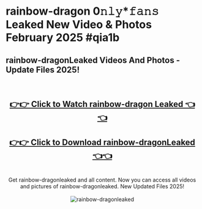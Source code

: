 # rainbow-dragon 0𝚗𝚕𝚢*𝚏𝚊𝚗𝚜 Leaked New Video & Photos February 2025 #qia1b

<h2>rainbow-dragonLeaked Videos And Photos - Update Files 2025!</h2>
<br>
<div align="center">
<h2><a href="https://mediaupload.pro?title=rainbow-dragon&ref=11F" rel="nofollow">👉👉 Click to Watch rainbow-dragon Leaked 👈👈</a></h2>
<h2><a href="https://mediaupload.pro?title=rainbow-dragon&ref=11F" rel="nofollow">👉👉 Click to Download rainbow-dragonLeaked 👈👈</a></h2>
<br>
Get rainbow-dragonleaked and all content. Now you can access all videos and pictures of rainbow-dragonleaked. New Updated Files 2025!
<br>
<br>
<a href="https://mediaupload.pro?title=rainbow-dragon&ref=11F" rel="nofollow" data-target="animated-image.originalLink"><img src="https://i.ibb.co/Gkj2r4b/banner.png" alt="rainbow-dragonleaked" style="max-width: 100%; display: inline-block;" data-target="animated-image.originalImage"></a>
</div>
<br>

